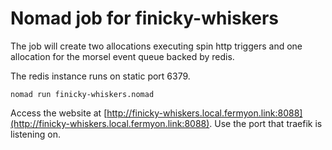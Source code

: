 # Nomad job for finicky-whiskers

The job will create two allocations executing spin http triggers and one
allocation for the morsel event queue backed by redis.

The redis instance runs on static port 6379.

```
nomad run finicky-whiskers.nomad
```

Access the website at [http://finicky-whiskers.local.fermyon.link:8088](http://finicky-whiskers.local.fermyon.link:8088).  Use the port that traefik is listening on.
